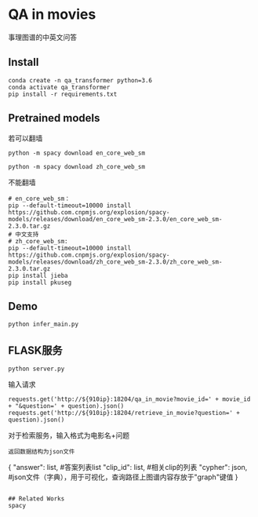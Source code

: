 # QA in movies

事理图谱的中英文问答

## Install
```
conda create -n qa_transformer python=3.6
conda activate qa_transformer
pip install -r requirements.txt
```

## Pretrained models
若可以翻墙
```shell
python -m spacy download en_core_web_sm

python -m spacy download zh_core_web_sm
```

不能翻墙
```shell
# en_core_web_sm：
pip --default-timeout=10000 install https://github.com.cnpmjs.org/explosion/spacy-models/releases/download/en_core_web_sm-2.3.0/en_core_web_sm-2.3.0.tar.gz
# 中文支持
# zh_core_web_sm:
pip --default-timeout=10000 install https://github.com.cnpmjs.org/explosion/spacy-models/releases/download/zh_core_web_sm-2.3.0/zh_core_web_sm-2.3.0.tar.gz
pip install jieba
pip install pkuseg
```

## Demo
```shell
python infer_main.py
```

## FLASK服务
```shell
python server.py
```

输入请求
```
requests.get('http://${910ip}:18204/qa_in_movie?movie_id=' + movie_id + "&question=' + question).json()
requests.get('http://${910ip}:18204/retrieve_in_movie?question=' + question).json()
```
对于检索服务，输入格式为电影名+问题
```
返回数据结构为json文件
```
{
    "answer": list, #答案列表list
    "clip_id": list, #相关clip的列表
    "cypher": json, #json文件（字典），用于可视化，查询路径上图谱内容存放于"graph"键值
}
```

## Related Works
spacy

